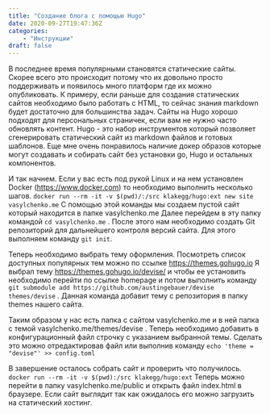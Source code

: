 ```yaml
---
title: "Создание блога с помощью Hugo"
date: 2020-09-27T19:47:36Z
categories: 
    - "Инструкции"
draft: false
---
```


В последнее время популярными становятся статические сайты. 
Скорее всего это происходит потому что их довольно просто поддерживать и появилось много платформ где их можно опубликовать.
К примеру, если раньше для создания статических сайтов необходимо было работать с HTML, то сейчас знания markdown будет достаточно для большинства задач.
Сайты на Hugo хорошо подходят для персональных страничек, если вам не нужно часто обновлять контент.
Hugo - это набор инструментов который позволяет сгенерировать статический сайт из markdown файлов и готовых шаблонов.
Еще мне очень понравилось наличие докер образов которые могут создавать и собирать сайт без установки go, Hugo и остальных компонентов.

И так начнем.
Если у вас есть под рукой Linux и на нем установлен Docker (https://www.docker.com) то необходимо выполнить несколько шагов.
`docker run --rm -it -v $(pwd)/:/src klakegg/hugo:ext new site vasylchenko.me`
С помощью этой команды мы создаем пустой сайт который находится в папке vasylchenko.me
Далее перейдем в эту папку командой `cd vasylchenko.me` .
После этого нам необходимо создать Git репозиторий для дальнейшего контроля версий сайта.
Для этого выполняем команду `git init`.

Теперь необходимо выбрать тему оформления. Посмотреть список доступных популярных тем можно по ссылке https://themes.gohugo.io
Я выбрал тему https://themes.gohugo.io/devise/ и чтобы ее установить необходимо перейти по ссылке homepage и потом выполнить команду
`git submodule add https://github.com/austingebauer/devise themes/devise` .
Данная команда добавит тему с репозитория в папку themes нашего сайта. 

Таким образом у нас есть папка с сайтом vasylchenko.me и в ней папка с темой vasylchenko.me/themes/devise .
Теперь необходимо добавить в конфигурационный файл строчку с указанием выбранной темы.
Сделать это можно отредактировав файл или выполнив команду 
`echo 'theme = "devise"' >> config.toml`

В завершение осталось собрать сайт и проверить что получилось.
`docker run --rm -it -v $(pwd):/src klakegg/hugo:ext`
Теперь можно перейти в папку vasylchenko.me/public и открыть файл index.html в браузере.
Если сайт выглядит так как ожидалось его можно загрузить на статический хостинг.
